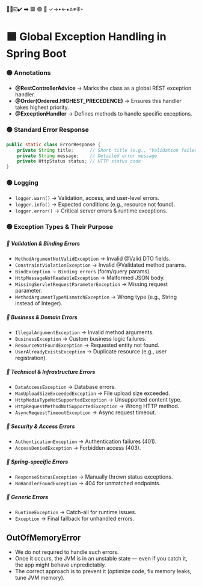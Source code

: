 🔴🔵☑️✔️ ➡️ 🟩 🟢 🔷 ✓→•←⁕⁂※⁜‣

# 🟩 Global Exception Handling in Spring Boot

### 🟢 Annotations

- **@RestControllerAdvice** → Marks the class as a global REST exception handler.
- **@Order(Ordered.HIGHEST_PRECEDENCE)** → Ensures this handler takes highest priority.
- **@ExceptionHandler** → Defines methods to handle specific exceptions.

### 🟢 Standard Error Response

```java
public static class ErrorResponse {
    private String title;      // Short title (e.g., "Validation failed")
    private String message;    // Detailed error message
    private HttpStatus status; // HTTP status code
}

```

### 🟢 Logging

- `logger.warn()` → Validation, access, and user-level errors.
- `logger.info()` → Expected conditions (e.g., resource not found).
- `logger.error()` → Critical server errors & runtime exceptions.

### 🟢 Exception Types & Their Purpose

##### 🔷 Validation & Binding Errors

- `MethodArgumentNotValidException` → Invalid @Valid DTO fields.
- `ConstraintViolationException` → Invalid @Validated method params.
- `BindException → Binding errors` (form/query params).
- `HttpMessageNotReadableException` → Malformed JSON body.
- `MissingServletRequestParameterException` → Missing request parameter.
- `MethodArgumentTypeMismatchException` → Wrong type (e.g., String instead of Integer).

##### 🔷 Business & Domain Errors

- `IllegalArgumentException` → Invalid method arguments.
- `BusinessException` → Custom business logic failures.
- `ResourceNotFoundException` → Requested entity not found.
- `UserAlreadyExistsException` → Duplicate resource (e.g., user registration).

##### 🔷 Technical & Infrastructure Errors

- `DataAccessException` → Database errors.
- `MaxUploadSizeExceededException` → File upload size exceeded.
- `HttpMediaTypeNotSupportedException` → Unsupported content type.
- `HttpRequestMethodNotSupportedException` → Wrong HTTP method.
- `AsyncRequestTimeoutException` → Async request timeout.

##### 🔷 Security & Access Errors

- `AuthenticationException` → Authentication failures (401).
- `AccessDeniedException` → Forbidden access (403).

##### 🔷 Spring-specific Errors

- `ResponseStatusException` → Manually thrown status exceptions.
- `NoHandlerFoundException` → 404 for unmatched endpoints.

##### 🔷 Generic Errors

- `RuntimeException` → Catch-all for runtime issues.
- `Exception` → Final fallback for unhandled errors.

## OutOfMemoryError

- We do not required to handle such errors.
- Once it occurs, the JVM is in an unstable state — even if you catch it, the app might behave unpredictably.
- The correct approach is to prevent it (optimize code, fix memory leaks, tune JVM memory).
